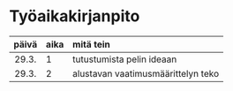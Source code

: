 # Työaikakirjanpito

| päivä | aika | mitä tein  |
| :----:|:-----| :-----|
| 29.3. | 1    | tutustumista pelin ideaan |
| 29.3. | 2    | alustavan vaatimusmäärittelyn teko |

